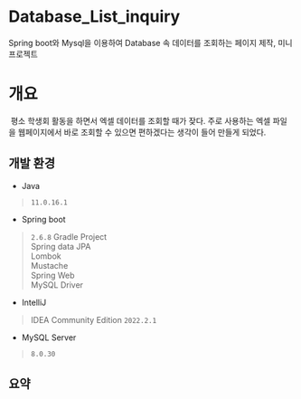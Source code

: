 # Database_List_inquiry
Spring boot와 Mysql을 이용하여 Database 속 데이터를 조회하는 페이지 제작, 미니프로젝트
# 개요
&nbsp;평소 학생회 활동을 하면서 엑셀 데이터를 조회할 때가 잦다. 주로 사용하는 엑셀 파일을 웹페이지에서 바로 조회할 수 있으면 편하겠다는 생각이 들어 만들게 되었다.

## 개발 환경
* Java
> `11.0.16.1`
* Spring boot
> `2.6.8` Gradle Project   
> Spring data JPA   
> Lombok   
> Mustache   
> Spring Web   
> MySQL Driver
* IntelliJ
> IDEA Community Edition `2022.2.1`
* MySQL Server
> `8.0.30`

## 요약
